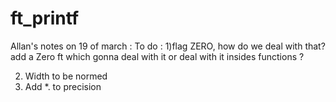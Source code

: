 # ft_printf

Allan's notes on 19 of march :
To do :
1)flag ZERO, how do we deal with that? add a Zero ft which gonna deal with it or deal with it insides functions ?

2) Width to be normed
3) Add *. to precision
